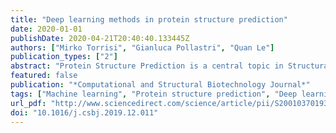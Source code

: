 ```yaml
---
title: "Deep learning methods in protein structure prediction"
date: 2020-01-01
publishDate: 2020-04-21T20:40:40.133445Z
authors: ["Mirko Torrisi", "Gianluca Pollastri", "Quan Le"]
publication_types: ["2"]
abstract: "Protein Structure Prediction is a central topic in Structural Bioinformatics. Since the ’60s statistical methods, followed by increasingly complex Machine Learning and recently Deep Learning methods, have been employed to predict protein structural information at various levels of detail. In this review, we briefly introduce the problem of protein structure prediction and essential elements of Deep Learning (such as Convolutional Neural Networks, Recurrent Neural Networks and basic feed-forward Neural Networks they are founded on), after which we discuss the evolution of predictive methods for one-dimensional and two-dimensional Protein Structure Annotations, from the simple statistical methods of the early days, to the computationally intensive highly-sophisticated Deep Learning algorithms of the last decade. In the process, we review the growth of the databases these algorithms are based on, and how this has impacted our ability to leverage knowledge about evolution and co-evolution to achieve improved predictions. We conclude this review outlining the current role of Deep Learning techniques within the wider pipelines to predict protein structures and trying to anticipate what challenges and opportunities may arise next."
featured: false
publication: "*Computational and Structural Biotechnology Journal*"
tags: ["Machine learning", "Protein structure prediction", "Deep learning"]
url_pdf: "http://www.sciencedirect.com/science/article/pii/S2001037019304441"
doi: "10.1016/j.csbj.2019.12.011"
---
```


